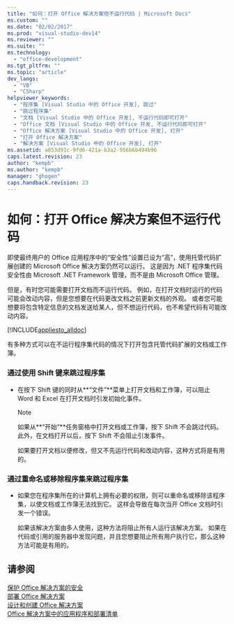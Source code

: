 ```yaml
---
title: "如何：打开 Office 解决方案但不运行代码 | Microsoft Docs"
ms.custom: ""
ms.date: "02/02/2017"
ms.prod: "visual-studio-dev14"
ms.reviewer: ""
ms.suite: ""
ms.technology: 
  - "office-development"
ms.tgt_pltfrm: ""
ms.topic: "article"
dev_langs: 
  - "VB"
  - "CSharp"
helpviewer_keywords: 
  - "程序集 [Visual Studio 中的 Office 开发], 跳过"
  - "跳过程序集"
  - "文档 [Visual Studio 中的 Office 开发], 不运行代码即可打开"
  - "Office 文档 [Visual Studio 中的 Office 开发, 不运行代码即可打开"
  - "Office 解决方案 [Visual Studio 中的 Office 开发], 打开"
  - "打开 Office 解决方案"
  - "解决方案 [Visual Studio 中的 Office 开发], 打开"
ms.assetid: a853d91c-9fd6-421a-b3a2-956b6b494b96
caps.latest.revision: 23
author: "kempb"
ms.author: "kempb"
manager: "ghogen"
caps.handback.revision: 23
---
```

# 如何：打开 Office 解决方案但不运行代码
  即使最终用户的 Office 应用程序中的“安全性”设置已设为“高”，使用托管代码扩展创建的 Microsoft Office 解决方案仍然可以运行。  这是因为 .NET 程序集代码安全性由 Microsoft .NET Framework 管理，而不是由 Microsoft Office 管理。  
  
 但是，有时您可能需要打开文档而不运行代码。  例如，在打开文档时运行的代码可能会改动内容，但是您想要在代码更改文档之前更新文档的外观。  或者您可能想要将包含特定信息的文档发送给某人，但不想运行代码，也不希望代码有可能改动内容。  
  
 [!INCLUDE[appliesto_alldoc](../vsto/includes/appliesto-alldoc-md.md)]  
  
 有多种方式可以在不运行程序集代码的情况下打开包含托管代码扩展的文档或工作簿。  
  
### 通过使用 Shift 键来跳过程序集  
  
-   在按下 Shift 键的同时从**“文件”**菜单上打开文档和工作簿，可以阻止 Word 和 Excel 在打开文档时引发初始化事件。  
  
    > [!NOTE]  
    >  如果从**“开始”**任务窗格中打开文档或工作簿，按下 Shift 不会跳过代码。  此外，在文档打开以后，按下 Shift 不会阻止引发事件。  
  
     如果要打开文档以便修改，但又不先运行代码和改动内容，这种方式将是有用的。  
  
### 通过重命名或移除程序集来跳过程序集  
  
-   如果您在程序集所在的计算机上拥有必要的权限，则可以重命名或移除该程序集，以使文档或工作簿无法找到它。  这样会导致在每次当开 Office 文档时引发一个错误。  
  
     如果该解决方案由多人使用，这种方法将阻止所有人运行该解决方案。  如果在代码或引用的服务器中发现问题，并且您想要阻止所有用户执行它，那么这种方法可能是有用的。  
  
## 请参阅  
 [保护 Office 解决方案的安全](../vsto/securing-office-solutions.md)   
 [部署 Office 解决方案](../vsto/deploying-an-office-solution.md)   
 [设计和创建 Office 解决方案](../vsto/designing-and-creating-office-solutions.md)   
 [Office 解决方案中的应用程序和部署清单](../vsto/application-and-deployment-manifests-in-office-solutions.md)  
  
  